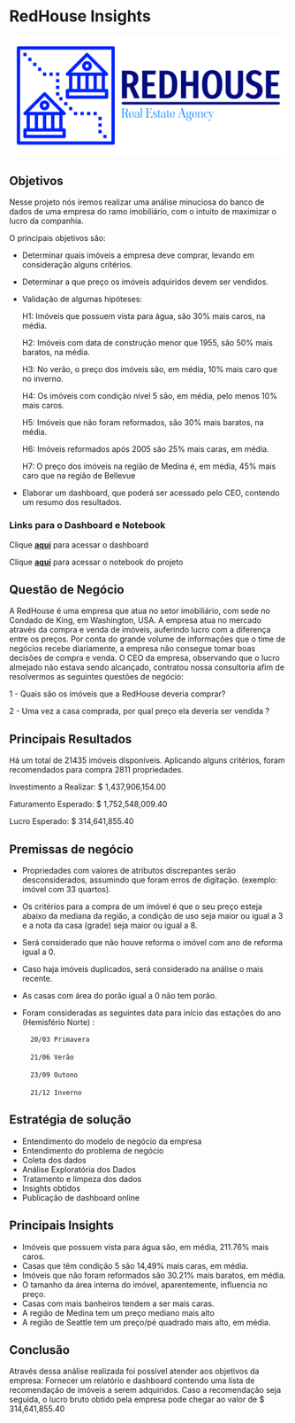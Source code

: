 # RedHouse Insights
![Alt text](/images/redhouse-logo.png)

## Objetivos

Nesse projeto nós iremos realizar uma análise minuciosa do banco de dados de uma empresa do ramo imobiliário, com o intuito de maximizar o lucro da companhia.

O principais objetivos são:

- Determinar quais imóveis a empresa deve comprar, levando em consideração alguns critérios.

- Determinar a que preço os imóveis adquiridos devem ser vendidos.

- Validação de algumas hipóteses:

    H1: Imóveis que possuem vista para água, são 30% mais caros, na média.

    H2: Imóveis com data de construção menor que 1955, são 50% mais baratos, na média.
    
    H3: No verão, o preço dos imóveis são, em média, 10% mais caro que no inverno.
   
    H4: Os imóveis com condição nível 5 são, em média, pelo menos 10% mais caros.
   
    H5: Imóveis que não foram reformados, são 30% mais baratos, na média.
   
    H6: Imóveis reformados após 2005 são 25% mais caras, em média.
   
    H7: O preço dos imóveis na região de Medina é, em média, 45% mais caro que na região de Bellevue

- Elaborar um dashboard, que poderá ser acessado pelo CEO, contendo um resumo dos resultados.

### Links para o Dashboard e Notebook
Clique [**aqui**](https://joaocalista-redhouse-app-appapp-ozlr1v.streamlitapp.com/) para acessar o dashboard

Clique [**aqui**](https://nbviewer.org/github/joaocalista/redhouse_app/blob/main/EDA.ipynb) para acessar o notebook do projeto

## Questão de Negócio

A RedHouse é uma empresa que atua no setor imobiliário, com sede no Condado de King, em Washington, USA. A empresa atua no mercado através da compra e venda de imóveis, auferindo lucro com a diferença entre os preços.
Por conta do grande volume de informações que o time de negócios recebe diariamente, a empresa não consegue tomar boas decisões de compra e venda.
O CEO da empresa, observando que o lucro almejado não estava sendo alcançado, contratou nossa consultoria afim de resolvermos as seguintes questões de negócio:

1 - Quais são os imóveis que a RedHouse
deveria comprar?

2 - Uma vez a casa comprada, por qual preço ela deveria ser vendida ?

## Principais Resultados
Há um total de 21435 imóveis disponíveis. Aplicando alguns critérios, foram recomendados
para compra 2811 propriedades.

Investimento a Realizar: $ 1,437,906,154.00

Faturamento Esperado: $ 1,752,548,009.40

Lucro Esperado: $ 314,641,855.40


## Premissas de negócio
 
- Propriedades com valores de atributos discrepantes serão desconsiderados, assumindo que foram erros de digitação. (exemplo: imóvel com 33 quartos).
- Os critérios para a compra de um imóvel é que o seu preço esteja abaixo da mediana da região, a condição de uso seja maior ou igual a 3 e a nota da casa (grade) 
    seja maior ou igual a 8.
- Será considerado que não houve reforma o imóvel com ano de reforma igual a 0.
- Caso haja imóveis duplicados, será considerado na análise o mais recente.
- As casas com área do porão igual a 0 não tem porão.
- Foram consideradas as seguintes data para início das estações do ano (Hemisfério Norte) : 
            
        20/03 Primavera

        21/06 Verão

        23/09 Outono

        21/12 Inverno

## Estratégia de solução
- Entendimento do modelo de negócio da empresa
- Entendimento do problema de negócio
- Coleta dos dados
- Análise Exploratória dos Dados
- Tratamento e limpeza dos dados
- Insights obtidos
- Publicação de dashboard online

## Principais Insights
- Imóveis que possuem vista para água são, em média, 211.76% mais caros.
- Casas que têm condição 5 são 14,49% mais caras, em média.
- Imóveis que não foram reformados são 30.21% mais baratos, em média.
- O tamanho da área interna do imóvel, aparentemente, influencia no preço.
- Casas com mais banheiros tendem a ser mais caras.
- A região de Medina tem um preço mediano mais alto
- A região de Seattle tem um preço/pé quadrado mais alto, em média.

## Conclusão
Através dessa análise realizada foi possível atender aos objetivos da empresa:
Fornecer um relatório e dashboard contendo uma lista de recomendação de imóveis 
a serem adquiridos.
Caso a recomendação seja seguida, o lucro bruto obtido pela empresa pode chegar ao
valor de  $ 314,641,855.40
